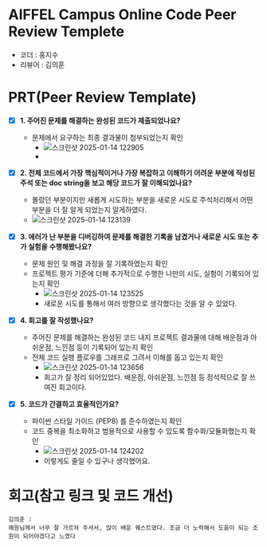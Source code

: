 # AIFFEL Campus Online Code Peer Review Templete
- 코더 : 홍지수
- 리뷰어 : 김의훈


# PRT(Peer Review Template)
- [x]  **1. 주어진 문제를 해결하는 완성된 코드가 제출되었나요?**
    - 문제에서 요구하는 최종 결과물이 첨부되었는지 확인
        - ![스크린샷 2025-01-14 122905](https://github.com/user-attachments/assets/5bda716c-bf46-4f2e-a2f1-6200ba43994e) 
        - 

    
- [x]  **2. 전체 코드에서 가장 핵심적이거나 가장 복잡하고 이해하기 어려운 부분에 작성된 
주석 또는 doc string을 보고 해당 코드가 잘 이해되었나요?**
    - 몰랐던 부분이지만 새롭게 시도하는 부분을 새로운 시도로 주석처리해서 어떤 부분을 더 잘 알게 되었는지 알게하였다.
    - ![스크린샷 2025-01-14 123139](https://github.com/user-attachments/assets/21525db4-772c-4ff2-9861-3b9cedfcbce3)

        
- [x]  **3. 에러가 난 부분을 디버깅하여 문제를 해결한 기록을 남겼거나
새로운 시도 또는 추가 실험을 수행해봤나요?**
    - 문제 원인 및 해결 과정을 잘 기록하였는지 확인
    - 프로젝트 평가 기준에 더해 추가적으로 수행한 나만의 시도, 
    실험이 기록되어 있는지 확인
        - ![스크린샷 2025-01-14 123525](https://github.com/user-attachments/assets/4b0ad47f-2e9d-4837-a473-5dcc9be68fe6)
        - 새로운 시도를 통해서 여러 방향으로 생각했다는 것을 알 수 있었다.

        
- [x]  **4. 회고를 잘 작성했나요?**
    - 주어진 문제를 해결하는 완성된 코드 내지 프로젝트 결과물에 대해
    배운점과 아쉬운점, 느낀점 등이 기록되어 있는지 확인
    - 전체 코드 실행 플로우를 그래프로 그려서 이해를 돕고 있는지 확인
        - ![스크린샷 2025-01-14 123656](https://github.com/user-attachments/assets/b14f0287-5319-4330-9b63-12f6b7ac8ad1)
        - 회고가 잘 정리 되어있었다. 배운점, 아쉬운점, 느낀점 등 정석적으로 잘 쓰여진 회고이다.

        
- [x]  **5. 코드가 간결하고 효율적인가요?**
    - 파이썬 스타일 가이드 (PEP8) 를 준수하였는지 확인
    - 코드 중복을 최소화하고 범용적으로 사용할 수 있도록 함수화/모듈화했는지 확인
        - ![스크린샷 2025-01-14 124202](https://github.com/user-attachments/assets/53a1dbcf-c4e4-4d5b-b840-3902e6c4e8d4)
        - 이렇게도 줄일 수 있구나 생각했어요.



# 회고(참고 링크 및 코드 개선)
```
김의훈 :
해원님께서 너무 잘 가르쳐 주셔서, 많이 배운 퀘스트였다. 조금 더 노력해서 도움이 되는 조원이 되어야겠다고 느꼈다
```

